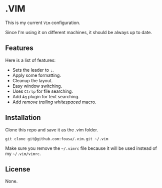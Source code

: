 # .VIM

This is my current `Vim` configuration.

Since I'm using it on different machines, it should be always up to date.

## Features

Here is a list of features:

- Sets the leader to `;`.
- Apply some formatting.
- Cleanup the layout.
- Easy window switching.
- Uses `Ctrlp` for file searching.
- Add `Ag` plugin for text searching.
- Add _remove trailing whitespaced_ macro.

## Installation

Clone this repo and save it as the .vim folder.

```
git clone git@github.com:fousa/.vim.git ~/.vim
```

Make sure you remove the `~/.vimrc` file because it will be used instead of my `~/.vim/vimrc`.

## License

None.
